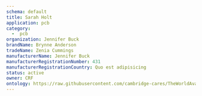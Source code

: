 ```yaml
---
schema: default
title: Sarah Holt
application: pcb
category:
  -  pcb
organization: Jennifer Buck
brandName: Brynne Anderson
tradeName: Zenia Cummings
manufacturerName: Jennifer Buck
manufacturerRegistrationNumber: 431
manufacturerRegistrationCountry: Quo est adipisicing 
status: active
owner: CRF
ontology: https://raw.githubusercontent.com/cambridge-cares/TheWorldAvatar/dev-composite-materials-ontology/JPS_Ontology/ontology/ontomatpassport/ontomatpassport.owl
---
```

